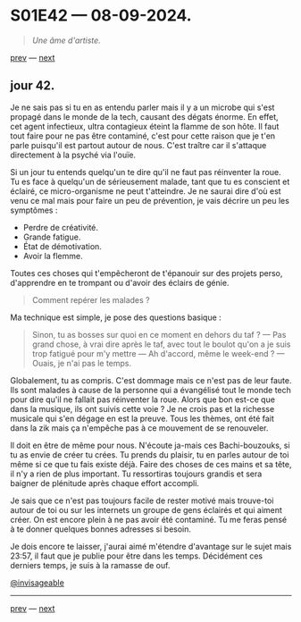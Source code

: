 # S01E42 — 08-09-2024.

> *Une âme d'artiste.*

[prev](S01E41-07-09-2024.md) — [next](S01E01-29-07-2024.md)

## jour 42.

Je ne sais pas si tu en as entendu parler mais il y a un microbe qui s'est propagé dans le monde de la tech, causant des dégats énorme. En effet, cet agent infectieux, ultra contagieux éteint la flamme de son hôte. Il faut tout faire pour ne pas être contaminé, c'est pour cette raison que je t'en parle puisqu'il est partout autour de nous. C'est traître car il s'attaque directement à la psyché via l'ouïe.    

Si un jour tu entends quelqu'un te dire qu'il ne faut pas réinventer la roue. Tu es face à quelqu'un de sérieusement malade, tant que tu es conscient et éclairé, ce micro-organisme ne peut t'atteindre. Je ne saurai dire d'où est venu ce mal mais pour faire un peu de prévention, je vais décrire un peu les symptômes :   

- Perdre de créativité.
- Grande fatigue.
- État de démotivation.
- Avoir la flemme.

Toutes ces choses qui t'empêcheront de t'épanouir sur des projets perso, d'apprendre en te trompant ou d'avoir des éclairs de génie.    

> Comment repérer les malades ?   

Ma technique est simple, je pose des questions basique :    

> Sinon, tu as bosses sur quoi en ce moment en dehors du taf ? — Pas grand chose, à vrai dire après le taf, avec tout le boulot qu'on a je suis trop fatigué pour m'y mettre — Ah d'accord, même le week-end ? — Ouais, je n'ai pas le temps.   

Globalement, tu as compris. C'est dommage mais ce n'est pas de leur faute. Ils sont malades à cause de la personne qui a évangélisé tout le monde tech pour dire qu'il ne fallait pas réinventer la roue. Alors que bon est-ce que dans la musique, ils ont suivis cette voie ? Je ne crois pas et la richesse musicale qui s'en dégage en est la preuve. Tous les thèmes, ont été fait dans la zik mais ça n'empêche pas à ce mouvement de se renouveler.    

Il doit en être de même pour nous. N'écoute ja-mais ces Bachi-bouzouks, si tu as envie de créer tu crées. Tu prends du plaisir, tu en parles autour de toi même si ce que tu fais existe déjà. Faire des choses de ces mains et sa tête, il n'y a rien de plus important. Tu ressortiras toujours grandis et sera baigner de plénitude après chaque effort accompli.    

Je sais que ce n'est pas toujours facile de rester motivé mais trouve-toi autour de toi ou sur les internets un groupe de gens éclairés et qui aiment créer. On est encore plein à ne pas avoir été contaminé. Tu me feras pensé à te donner quelques bonnes adresses si besoin.    

Je dois encore te laisser, j'aurai aimé m'étendre d'avantage sur le sujet mais 23:57, il faut que je publie pour être dans les temps. Décidément ces derniers temps, je suis à la ramasse de ouf.   

[@invisageable](https://twitter.com/invisageable)   

---

[prev](S01E41-07-09-2024.md) — [next](S01E01-29-07-2024.md)   
